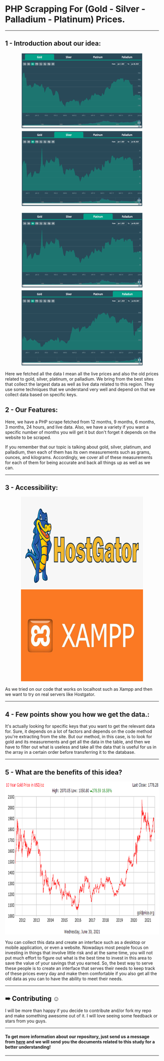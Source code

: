 # PHP Scrapping For (Gold - Silver - Palladium - Platinum) Prices.
***


## 1 - Introduction about our idea:


<p  href="url" align="center"  >
  <img src="https://github.com/AhmedSamirScience/PHP_Scrapping_For_Gold_Silver_Palladium_Platinum_Prices./blob/main/pic1.png"             height="250" width="400"  />
 <img src="https://github.com/AhmedSamirScience/PHP_Scrapping_For_Gold_Silver_Palladium_Platinum_Prices./blob/main/pic2.png"              height="250" width="400" /> 
</p>


<p  href="url" align="center"  >
  <img src="https://github.com/AhmedSamirScience/PHP_Scrapping_For_Gold_Silver_Palladium_Platinum_Prices./blob/main/pic3.png"             height="250" width="400"  />
 <img src="https://github.com/AhmedSamirScience/PHP_Scrapping_For_Gold_Silver_Palladium_Platinum_Prices./blob/main/pic4.png"              height="250" width="400" /> 
</p>

Here we fetched all the data I mean all the live prices and also the old prices related to gold, silver, platinum, or palladium. We bring from the best sites that collect the largest data as well as live data related to this region. They use some techniques that we understand very well and depend on that we collect data based on specific keys.

## 2 - Our Features:
Here, we have a PHP scrape fetched from 12 months, 9 months, 6 months, 3 months, 24 hours, and live data. 
Also, we have a variety if you want a specific number of months you will get it but don't forget it depends on the website to be scraped.

If you remember that our topic is talking about gold, silver, platinum, and palladium, then each of them has its own measurements such as grams, ounces, and kilograms. Accordingly, we cover all of these measurements for each of them for being accurate and back all things up as well as we can.

***
## 3 - Accessibility:

<p  href="url" align="center"  >
  <img src="https://github.com/AhmedSamirScience/PHP_Scrapping_For_Gold_Silver_Palladium_Platinum_Prices./blob/main/hostgator.png"             height="300" width="400"  />
 <img src="https://github.com/AhmedSamirScience/PHP_Scrapping_For_Gold_Silver_Palladium_Platinum_Prices./blob/main/xampp.jpeg"              height="300" width="400" /> 
</p>

As we tried on our code that works on localhost such as Xampp and then we want to try on real servers like Hostgator.

***
## 4 - Few points show you how we get the data.:
It's actually looking for specific keys that you want to get the relevant data for. Sure, it depends on a lot of factors and depends on the code method you're extracting from the site. But our method, in this case, is to look for gold and its measurements and get all the data in the table, and then we have to filter out what is useless and take all the data that is useful for us in the array in a certain order before transferring it to the database.

***
## 5 - What are the benefits of this idea?


<p href="url"  align="center" ><img src="https://github.com/AhmedSamirScience/PHP_Scrapping_For_Gold_Silver_Palladium_Platinum_Prices./blob/main/goldpic.png" height="500" width="900" ></p>

You can collect this data and create an interface such as a desktop or mobile application, or even a website. Nowadays most people focus on investing in things that involve little risk and at the same time, you will not put much effort to figure out what is the best time to invest in this area to save the value of your savings that you earned. So, the best way to serve these people is to create an interface that serves their needs to keep track of these prices every day and make them comfortable if you also get all the old data as you can to have the ability to meet their needs.

***
## ➠ Contributing ☺
I will be more than happy if you decide to contribute and/or fork my repo and make something awesome out of it. I will love seeing some feedback or stars from you guys.

***

#### To get more information about our repository, just send us a message from [here](https://www.linkedin.com/in/ahmedsamir13/) and we will send you the documents related to this study for a better understanding!

***

